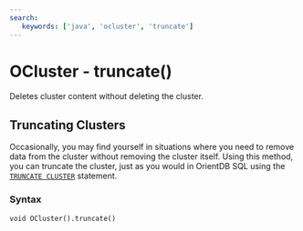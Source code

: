 ```yaml
---
search:
   keywords: ['java', 'ocluster', 'truncate']
---
```


# OCluster - truncate()

Deletes cluster content without deleting the cluster. 

## Truncating Clusters

Occasionally, you may find yourself in situations where you need to remove data from the cluster without removing the cluster itself.  Using this method, you can truncate the cluster, just as you would in OrientDB SQL using the [`TRUNCATE CLUSTER`](../../../sql/SQL-Truncate-Cluster.md) statement.

### Syntax

```
void OCluster().truncate()
```

